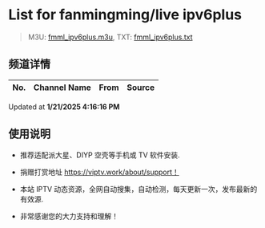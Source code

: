 # List for **fanmingming/live ipv6plus**

> M3U: [fmml_ipv6plus.m3u](./fmml_ipv6plus.m3u ), TXT: [fmml_ipv6plus.txt](./txt/fmml_ipv6plus.txt )

## 频道详情

| No. | Channel Name | From | Source |
| --- | ------------ | ---- | ------ |


Updated at **1/21/2025 4:16:16 PM**

## 使用说明

- 推荐适配派大星、DIYP 空壳等手机或 TV 软件安装.

- 捐赠打赏地址 <https://viptv.work/about/support！>

- 本站 IPTV 动态资源，全网自动搜集，自动检测，每天更新一次，发布最新的有效源.

- 非常感谢您的大力支持和理解！

